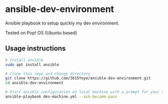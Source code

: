 # ansible-dev-environment
Ansible playbook to setup quickly my dev environment.

Tested on Pop! OS (Ubuntu based)

## Usage instructions

``` bash
# Install ansible
sudo apt install ansible

# Clone this repo and change directory
git clone https://github.com/3615Yeye/ansible-dev-environment.git
cd ansible-dev-environment

# Start ansible configuration on local machine with a prompt for your sudo password (used for CLI tools installation)
ansible-playbook dev-machine.yml --ask-become-pass
```

